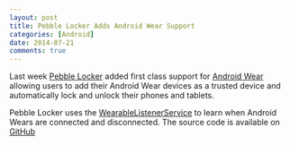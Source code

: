```yaml
---
layout: post
title: Pebble Locker Adds Android Wear Support
categories: [Android]
date: 2014-07-21
comments: true
---
```

Last week [Pebble Locker](https://play.google.com/store/apps/details?id=com.lukekorth.pebblelocker)
added first class support for [Android Wear](http://www.android.com/wear/) allowing users to add their Android Wear devices as a trusted
device and automatically lock and unlock their phones and tablets.

Pebble Locker uses the [WearableListenerService](http://developer.android.com/reference/com/google/android/gms/wearable/WearableListenerService.html#onPeerConnected(com.google.android.gms.wearable.Node)) to learn when Android Wears are connected and disconnected. The source code is available on [GitHub](https://github.com/lkorth/pebble-locker)

